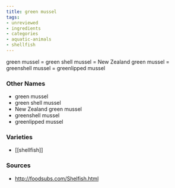 ```yaml
---
title: green mussel
tags:
- unreviewed
- ingredients
- categories
- aquatic-animals
- shellfish
---
```

green mussel = green shell mussel = New Zealand green mussel = greenshell mussel = greenlipped mussel

### Other Names

* green mussel
* green shell mussel
* New Zealand green mussel
* greenshell mussel
* greenlipped mussel

### Varieties

* [[shellfish]]

### Sources
* http://foodsubs.com/Shelfish.html
